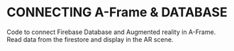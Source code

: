 # CONNECTING A-Frame & DATABASE

Code to connect Firebase Database and Augmented reality in A-Frame. Read data from the firestore and display in the AR scene.
